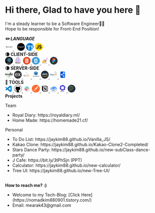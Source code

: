 Hi there, Glad to have you here 👋
==================================
I'm a steady learner to be a Software Engineer👨‍💻   
Hope to be responsible for Front-End Position!

<Strong style="font-style:italic">✏️ LANGUAGE</Strong>
<br>
<a target="_blank" rel="noopener noreferrer" href="https://github.com/JayKim88" style="margin-right:10px">
<img src="images/korean.png" width="5%" alt="korean"/>
</a>
<a target="_blank" rel="noopener noreferrer" href="https://github.com/JayKim88">
<img src="images/english.png" width="5%" alt="english"/>
</a>
<a target="_blank" rel="noopener noreferrer" href="https://www.typescriptlang.org/">
<img src="images/typescript.svg" width="5%" alt="typescript"/>
</a>
<a target="_blank" rel="noopener noreferrer" href="https://javascript.info/">
<img src="images/javascript.png" width="5%" alt="javascript"/>
</a>
<br>
<Strong>🌘 CLIENT-SIDE</Strong>
<br>
<a target="_blank" rel="noopener noreferrer" href="https://reactjs.org/">
<img src="images/react.png" width="5%" alt="react"/>
</a>
<a target="_blank" rel="noopener noreferrer" href="https://redux.js.org/">
<img src="images/redux.png" width="5%" alt="redux"/>
</a>
<a target="_blank" rel="noopener noreferrer" href="https://en.wikipedia.org/wiki/HTML">
<img src="images/html.png" width="5%" alt="html"/>
</a>
<a target="_blank" rel="noopener noreferrer" href="https://en.wikipedia.org/wiki/CSS">
<img src="images/css.png" width="5%" alt="css"/>
</a>
<a target="_blank" rel="noopener noreferrer" href="https://styled-components.com/">
<img src="images/styledComponents.png" width="5%" alt="styledComponents"/>
</a>
<a target="_blank" rel="noopener noreferrer" href="https://www.figma.com/">
<img src="images/figma.png" width="5%" alt="figma"/>
</a>
<br>
<Strong>🌘 SERVER-SIDE</Strong>
<br>
<a target="_blank" rel="noopener noreferrer" href="https://nodejs.org/en/">
<img src="images/nodejs-2.svg" width="5%" alt="nodejs"/>
</a>
<a target="_blank" rel="noopener noreferrer" href="https://expressjs.com/">
<img src="images/express.png" width="5%" alt="express"/>
</a>
<a target="_blank" rel="noopener noreferrer" href="https://www.mysql.com/">
<img src="images/mysql.png" width="5%" alt="mysql"/>
</a>
<a target="_blank" rel="noopener noreferrer" href="https://sequelize.org/">
<img src="images/sequelize.png" width="5%" alt="sequelize"/>
</a>
<a target="_blank" rel="noopener noreferrer" href="https://aws.amazon.com/?nc2=h_lg">
<img src="images/aws.png" width="5%" alt="aws"/>
</a>
<a target="_blank" rel="noopener noreferrer" href="https://www.mysql.com/products/workbench/">
<img src="images/workbench.png" width="5%" alt="workbench"/>
</a>
<a target="_blank" rel="noopener noreferrer" href="https://dbdiagram.io/home">
<img src="images/dbdiagram1.png" width="5%" alt="dbdiagram"/>
</a>
<br>
<Strong>🔧 TOOLS</Strong>
<br>
<a target="_blank" rel="noopener noreferrer" href="https://code.visualstudio.com/">
<img src="images/vscode.png" width="5%" alt="vscode"/>
</a>
<a target="_blank" rel="noopener noreferrer" href="https://github.com/">
<img src="images/github.png" width="5%" alt="github"/>
</a>
<a target="_blank" rel="noopener noreferrer" href="https://slack.com/intl/en-kr/">
<img src="images/slack.png" width="5%" alt="slack"/>
</a>
<a target="_blank" rel="noopener noreferrer" href="https://www.postman.com/">
<img src="images/postman.png" width="5%" alt="postman"/>
</a>
<a target="_blank" rel="noopener noreferrer" href="https://www.notion.so/">
<img src="images/notion.png" width="5%" alt="notion"/>
</a>
<a target="_blank" rel="noopener noreferrer" href="https://www.gitbook.com/">
<img src="images/gitbook.png" width="5%" alt="gitbook"/>
</a>
<a target="_blank" rel="noopener noreferrer" href="https://eslint.org/">
<img src="images/eslint.png" width="5%" alt="eslint"/>
</a>
<a target="_blank" rel="noopener noreferrer" href="https://prettier.io/">
<img src="images/prettier.png" width="5%" alt="prettier"/>
</a>
<br>
<Strong>Projects</Strong>

Team
<ul>
  <li>
  Royal Diary: https://royaldiary.ml/
  </li>
  <li>
  Home Made: https://homemade21.cf/
  </li>
</ul>
Personal
<ul>
  <li>
  To Do List: https://jaykim88.github.io/Vanilla_JS/
  </li>
  <li>
  Kakao Clone: https://jaykim88.github.io/Kakao-Clone2-Completed/
  </li>
  <li>
  Stars Dance Party: https://jaykim88.github.io/new-subClass-dance-party/
  </li>
  <li>
  J Cafe: https://bit.ly/3tPhSjn (PPT)
  </li>
  <li>
  Calculator: https://jaykim88.github.io/new-calculator/
  </li>
  <li>
  Tree UI: https://jaykim88.github.io/new-Tree-UI/
  </li>
</ul>
<br>
<Strong>How to reach me? :)</Strong>

<ul>
  <li>
  Welcome to my Tech-Blog: [Click Here](https://nomadkim880901.tistory.com/)
  </li>
  <li>
  Email: mearak43@gmail.com
  </li>
</ul>
<br>
<!--
**JayKim88/JayKim88** is a ✨ _special_ ✨ repository because its `README.md` (this file) appears on your GitHub profile.

Here are some ideas to get you started:

- 🔭 I’m currently working on ...
- 🌱 I’m currently learning ...
- 👯 I’m looking to collaborate on ...
- 🤔 I’m looking for help with ...
- 💬 Ask me about ...
- 📫 How to reach me: ...
- 😄 Pronouns: ...
- ⚡ Fun fact: ...
-->
